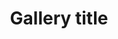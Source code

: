 ---
title: "Gallery title"
type: "gallery" # Don't change this -- it tells the theme which template to use.
url: "/photos" # Sets the link for the page, after baseURL: http://example.com/photos
maxWidth: "1024x" # Image Processing will resize image files to this maximum width and retain aspect ratio.
clickablePhotos: false # Set 'true' to link images to the full size files.
draft: true
---